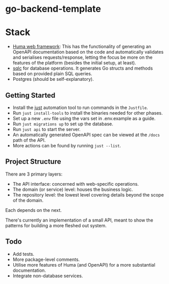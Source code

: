# go-backend-template
# Stack
- [Huma web framework](https://huma.rocks/): This has the functionality of generating an OpenAPI documentation based on the code and automatically validates and serialises requests/response, letting the focus be more on the features of the platform (besides the initial setup, at least).
- [sqlc](https://sqlc.dev/) for database operations. It generates Go structs and methods based on provided plain SQL queries.
- Postgres (should be self-explanatory).

## Getting Started
- Install the [just](https://just.systems/) automation tool to run commands in the `Justfile`.
- Run `just install-tools` to install the binaries needed for other phases.
- Set up a new `.env` file using the vars set in .env.example as a guide.
- Run `just migrations up` to set up the database.
- Run `just api` to start the server.
- An automatically generated OpenAPI spec can be viewed at the `/docs` path of the API.
- More actions can be found by running `just --list`.

## Project Structure
There are 3 primary layers:
- The API interface: concerned with web-specific operations.
- The domain (or service) level: houses the business logic.
- The repository level: the lowest level covering details beyond the scope of the domain.

Each depends on the next.

There's currently an implementation of a small API, meant to show the patterns for building a more fleshed out system.

## Todo
- Add tests.
- More package-level comments.
- Utilise more features of Huma (and OpenAPI) for a more substantial documentation.
- Integrate non-database services.